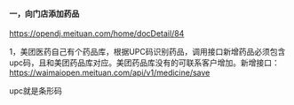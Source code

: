 #### 一，向门店添加药品

https://opendj.meituan.com/home/docDetail/84

1，美团医药自己有个药品库，根据UPC码识别药品，调用接口新增药品必须包含upc码，且和美团药品库对应。美团药品库没有的可联系客户增加。新增接口： https://waimaiopen.meituan.com/api/v1/medicine/save 

upc就是条形码